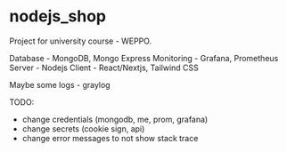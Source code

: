 # nodejs_shop
Project for university course - WEPPO.

Database - MongoDB, Mongo Express
Monitoring - Grafana, Prometheus
Server - Nodejs
Client - React/Nextjs, Tailwind CSS

Maybe some logs - graylog

TODO: 
- change credentials (mongodb, me, prom, grafana)
- change secrets (cookie sign, api)
- change error messages to not show stack trace
